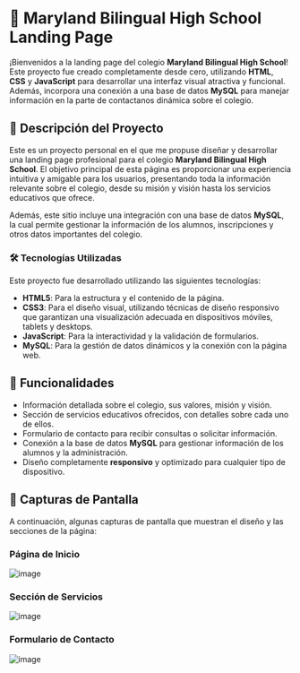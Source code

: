 # 🏫 Maryland Bilingual High School Landing Page

¡Bienvenidos a la landing page del colegio **Maryland Bilingual High School**! Este proyecto fue creado completamente desde cero, utilizando **HTML**, **CSS** y **JavaScript** para desarrollar una interfaz visual atractiva y funcional. Además, incorpora una conexión a una base de datos **MySQL** para manejar información en la parte de contactanos dinámica sobre el colegio.

## 🌟 Descripción del Proyecto

Este es un proyecto personal en el que me propuse diseñar y desarrollar una landing page profesional para el colegio **Maryland Bilingual High School**. El objetivo principal de esta página es proporcionar una experiencia intuitiva y amigable para los usuarios, presentando toda la información relevante sobre el colegio, desde su misión y visión hasta los servicios educativos que ofrece.

Además, este sitio incluye una integración con una base de datos **MySQL**, la cual permite gestionar la información de los alumnos, inscripciones y otros datos importantes del colegio.

### 🛠️ Tecnologías Utilizadas

Este proyecto fue desarrollado utilizando las siguientes tecnologías:

- **HTML5**: Para la estructura y el contenido de la página.
- **CSS3**: Para el diseño visual, utilizando técnicas de diseño responsivo que garantizan una visualización adecuada en dispositivos móviles, tablets y desktops.
- **JavaScript**: Para la interactividad y la validación de formularios.
- **MySQL**: Para la gestión de datos dinámicos y la conexión con la página web.

## 🚀 Funcionalidades

- Información detallada sobre el colegio, sus valores, misión y visión.
- Sección de servicios educativos ofrecidos, con detalles sobre cada uno de ellos.
- Formulario de contacto para recibir consultas o solicitar información.
- Conexión a la base de datos **MySQL** para gestionar información de los alumnos y la administración.
- Diseño completamente **responsivo** y optimizado para cualquier tipo de dispositivo.

## 📸 Capturas de Pantalla

A continuación, algunas capturas de pantalla que muestran el diseño y las secciones de la página:

### Página de Inicio
![image](https://github.com/user-attachments/assets/cccabfd2-7470-4311-8b5b-5f558d531fe3)


### Sección de Servicios
![image](https://github.com/user-attachments/assets/19045ec1-d9e7-4188-842f-986cdfa9e2a6)


### Formulario de Contacto
![image](https://github.com/user-attachments/assets/1f19a7dc-f079-4363-ab91-56d30ca5ee27)


